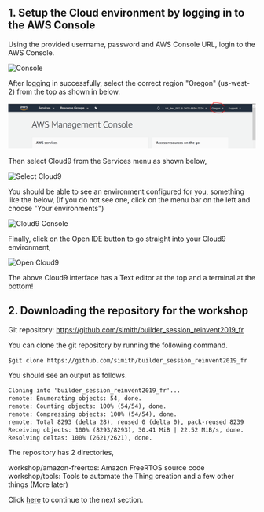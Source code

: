 ## 1. Setup the Cloud environment by logging in to the AWS Console

Using the provided username, password and AWS Console URL, login to the AWS Console.

 ![Console](ws_console_login.png?raw=true)

After logging in successfully, select the correct region "Oregon" (us-west-2) from the top as shown in below.

 ![Select Region](ws_region_select.png?raw=true)

Then select Cloud9 from the Services menu as shown below,

 ![Select Cloud9](ws_select_cloud9.png?raw=true)

You should be able to see an environment configured for you, something like the below, (If you do not see one, click on the menu bar on the left and choose "Your environments")

 ![Cloud9 Console](ws_cloud_9_console.png?raw=true)

Finally, click on the Open IDE button to go straight into your Cloud9 environment,

![Open Cloud9](ws_cloud9_interface.png?raw=true)

The above Cloud9 interface has a Text editor at the top and a terminal at the bottom!

## 2. Downloading the repository for the workshop

Git repository: https://github.com/simith/builder_session_reinvent2019_fr

You can clone the git repository by running the following command.

```
$git clone https://github.com/simith/builder_session_reinvent2019_fr
```

You should see an output as follows.

```
Cloning into 'builder_session_reinvent2019_fr'...
remote: Enumerating objects: 54, done.
remote: Counting objects: 100% (54/54), done.
remote: Compressing objects: 100% (54/54), done.
remote: Total 8293 (delta 28), reused 0 (delta 0), pack-reused 8239
Receiving objects: 100% (8293/8293), 30.41 MiB | 22.52 MiB/s, done.
Resolving deltas: 100% (2621/2621), done.
```

The repository has 2 directories,

workshop/amazon-freertos: Amazon FreeRTOS source code
workshop/tools: Tools to automate the Thing creation and a few other things (More later)

Click [here](./02_AWS_IOT_SETUP.md) to continue to the next section.
